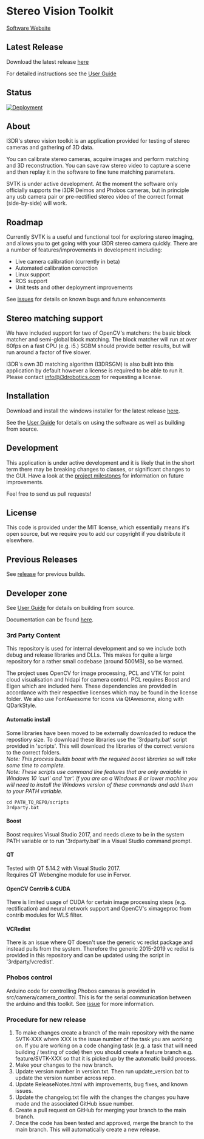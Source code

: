 # Stereo Vision Toolkit

[Software Website](https://i3drobotics.github.io/stereo-vision-toolkit/)

## Latest Release
Download the latest release [here](https://github.com/i3drobotics/stereo-vision-toolkit/releases/download/v1.3.3/StereoVisionToolkit-1.3.3-Win64.exe)

For detailed instructions see the [User Guide](https://i3drobotics.github.io/stereo-vision-toolkit/app/UserGuide.pdf)

## Status
[![Deployment](https://github.com/i3drobotics/stereo-vision-toolkit/actions/workflows/deploy.yml/badge.svg)](https://github.com/i3drobotics/stereo-vision-toolkit/actions/workflows/deploy.yml)

## About
I3DR's stereo vision toolkit is an application provided for testing of stereo cameras and gathering of 3D data.

You can calibrate stereo cameras, acquire images and perform matching and 3D reconstruction. You can save raw stereo video to capture a scene and then replay it in the software to fine tune matching parameters.

SVTK is under active development. At the moment the software only officially supports the i3DR Deimos and Phobos cameras, but in principle any usb camera pair or pre-rectified stereo video of the correct format (side-by-side) will work.

## Roadmap
Currently SVTK is a useful and functional tool for exploring stereo imaging, and allows you to get going with your I3DR stereo camera quickly. There are a number of features/improvements in development including:

- Live camera calibration (currently in beta)
- Automated calibration correction
- Linux support
- ROS support
- Unit tests and other deployment improvements

See [issues](https://github.com/i3drobotics/stereo-vision-toolkit/issues) for details on known bugs and future enhancements

## Stereo matching support
We have included support for two of OpenCV's matchers: the basic block matcher and semi-global block matching. The block matcher will run at over 60fps on a fast CPU (e.g. i5.) SGBM should provide better results, but will run around a factor of five slower.

I3DR's own 3D matching algorithm (I3DRSGM) is also built into this application by default however a license is required to be able to run it. Please contact info@i3drobotics.com for requesting a license. 

## Installation
Download and install the windows installer for the latest release [here](https://github.com/i3drobotics/stereo-vision-toolkit/releases/download/v1.3.3/StereoVisionToolkit-1.3.3-Win64.exe).

See the [User Guide](https://i3drobotics.github.io/stereo-vision-toolkit/app/UserGuide.pdf) for details on using the software as well as building from source. 

## Development
This application is under active development and it is likely that in the short term there may be breaking changes to classes, or significant changes to the GUI. Have a look at the [project milestones](https://github.com/i3drobotics/stereo-vision-toolkit/milestones) for information on future improvements.

Feel free to send us pull requests!

## License
This code is provided under the MIT license, which essentially means it's open source, but we require you to add our copyright if you distribute it elsewhere.

## Previous Releases
See [release](https://github.com/i3drobotics/stereo-vision-toolkit/releases) for previous builds. 

## Developer zone
See [User Guide](https://i3drobotics.github.io/stereo-vision-toolkit/app/UserGuide.pdf) for details on building from source.

Documentation can be found [here](https://i3drobotics.github.io/stereo-vision-toolkit/definitions/html/index.html). 

### 3rd Party Content
This repository is used for internal development and so we include both debug and release libraries and DLLs. This makes for quite a large repository for a rather small codebase (around 500MB), so be warned. 

The project uses OpenCV for image processing, PCL and VTK for point cloud visualisation and hidapi for camera control. PCL requires Boost and Eigen which are included here. These dependencies are provided in accordance with their respective licenses which may be found in the license folder. We also use FontAwesome for icons via QtAwesome, along with QDarkStyle.

#### Automatic install
Some libraries have been moved to be externally downloaded to reduce the repostiory size. To download these libraries use the '3rdparty.bat' script provided in 'scripts'. This will download the libraries of the correct versions to the correct folders.  
*Note: This process builds boost with the required boost libraries so will take some time to complete.*  
*Note: These scripts use command line features that are only avaiable in Windows 10 'curl' and 'tar'. If you are on a Windows 8 or lower machine you will need to install the Windows version of these commands and add them to your PATH variable.*
```
cd PATH_TO_REPO/scripts
3rdparty.bat
```

#### Boost
Boost requires Visual Studio 2017, and needs cl.exe to be in the system PATH variable or to run '3rdparty.bat' in a Visual Studio command prompt. 

#### QT 
Tested with QT 5.14.2 with Visual Studio 2017.  
Requires QT Webengine module for use in Fervor. 

#### OpenCV Contrib & CUDA
There is limited usage of CUDA for certain image processing steps (e.g. rectification) and neural network support and OpenCV's ximageproc from contrib modules for WLS filter.

#### VCRedist
There is an issue where QT doesn't use the generic vc redist package and instead pulls from the system. Therefore the generic 2015-2019 vc redist is provided in this repository and can be updated using the script in '3rdparty/vcredist'.

### Phobos control
Arduino code for controlling Phobos cameras is provided in src/camera/camera_control.
This is for the serial communication between the arduino and this toolkit. See [issue](https://github.com/i3drobotics/stereo-vision-toolkit/issues/54) for more information.

### Procedure for new release
1. To make changes create a branch of the main repository with the name SVTK-XXX where XXX is the issue number of the task you are working on. If you are working on a code changing task (e.g. a task that will need building / testing of code) then you should create a feature branch e.g. feature/SVTK-XXX so that it is picked up by the automatic build process. 
2. Make your changes to the new branch.
2. Update version number in version.txt. Then run update_version.bat to update the version number across repo.
3. Update ReleaseNotes.html with improvements, bug fixes, and known issues.
4. Update the changelog.txt file with the changes the changes you have made and the associated GitHub issue number.
6. Create a pull request on GitHub for merging your branch to the main branch. 
7. Once the code has been tested and approved, merge the branch to the main branch. This will automatically create a new release.